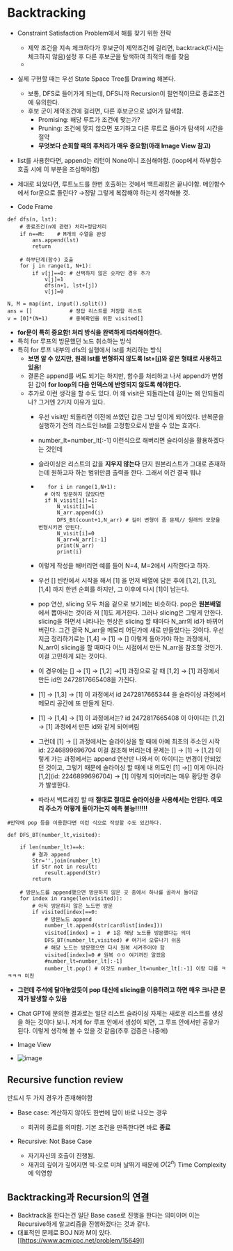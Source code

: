 # Backtracking

- Constraint Satisfaction Problem에서 해를 찾기 위한 전략
  - 제약 조건을 지속 체크하다가 후보군이 제약조건에 걸리면, backtrack(다시는 체크하지 않음)설정 후 다른 후보군을 탐색하여 최적의 해를 찾음
  - 
- 실제 구현할 때는 우선 State Space Tree를 Drawing 해본다.
  - 보통, DFS로 들어가게 되는데, DFS니까 Recursion이 필연적이므로 종료조건에 유의한다.
  - 후보 군이 제약조건에 걸리면, 다른 후보군으로 넘어가 탐색함.
    - Promising: 해당 루트가 조건에 맞는가?
    - Pruning: 조건에 맞지 않으면 포기하고 다른 루트로 돌아가 탐색의 시간을 절약
    - <b>무엇보다 순회할 때의 후처리가 매우 중요함(아래 Image View 참고)</b>
- list를 사용한다면, append는 리턴이 None이니 조심해야함. (loop에서 하부함수 호출 시에 이 부분을 조심해야함)
- 제대로 되었다면, 루트노드를 한번 호출하는 것에서 백트래킹은 끝나야함. 메인함수에서 for문으로 돌린다? →정말 그렇게 복잡해야 하는지 생각해볼 것.
   
-  Code Frame
```
def dfs(n, lst):
    # 종료조건(n에 관련) 처리+정답처리
    if n==M:    # M개의 수열을 완성
        ans.append(lst)
        return

    # 하부단계(함수) 호출
    for j in range(1, N+1):
        if v[j]==0: # 선택하지 않은 숫자인 경우 추가
            v[j]=1
            dfs(n+1, lst+[j])
            v[j]=0

N, M = map(int, input().split())
ans = []            # 정답 리스트를 저장할 리스트
v = [0]*(N+1)       # 중복확인을 위한 visited[]
```

- <b>for문이 특히 중요함! 처리 방식을 완벽하게 따라해야한다.</b>
- 특히 for 루프의 방문했던 노드 취소하는 방식
- 특히 for 루프 내부의 dfs의 실행에서 lst를 처리하는 방식
  - <b>보면 알 수 있지만, 원래 lst를 변형하지 않도록 lst+[j]와 같은 형태로 사용하고 있음!</b>
  - 결론은 append를 써도 되기는 하지만, 함수를 처리하고 나서 append가 변형된 값이 <b>for loop의 다음 인덱스에 반영되지 않도록 해야한다.</b>
  - 추가로 이런 생각을 할 수도 있다. 어 왜 visit은 되돌리는데 길이는 왜 안되돌리나? 그거엔 2가지 이유가 있다.
    - 우선 visit만 되돌리면 이전에 쓰였던 값은 그냥 덮이게 되어있다. 반복문을 실행하기 전의 리스트인 lst를 고정함으로서 받을 수 있는 효과다.
    - number_lt=number_lt[:-1] 이런식으로 해버리면 슬라이싱을 활용하겠다는 것인데
    - 슬라이싱은 리스트의 값을 <b>지우지 않는다</b> 단지 원본리스트가 그대로 존재하는데 원하고자 하는 범위만큼 출력을 한다. 그래서 이건 결국 뭐냐
   
    - ```
         for i in range(1,N+1):
        # 아직 방문하지 않았다면
        if N_visit[i]!=1:
            N_visit[i]=1
            N_arr.append(i)
            DFS_Bt(count+1,N_arr) # 길이 변형이 좀 문제// 원래의 모양을 변형시키면 안된다.
            N_visit[i]=0
            N_arr=N_arr[:-1]
            print(N_arr)
            print(i)
      ```
    - 이렇게 작성을 해버리면 예를 들어 N=4, M=2에서 시작한다고 하자.
    - 우선 [] 빈칸에서 시작을 해서 [1] 을 먼저 배열에 담은 후에 [1,2], [1,3], [1,4] 까지 한번 순회를 하지만, 그 이후에 다시 [1]이 남는다.
    - pop 연산, slicing 모두 처음 겉으로 보기에는 비슷하다. pop은 <b>원본배열</b>에서 뽑아내는 것이라 저 [1]도 제거한다. 그러나 slicing은 그렇게 안한다. slicing을 하면서 나타나는 현상은 slicing 할 때마다 N_arr의 id가 바뀌어버린다. 그건 결국 N_arr을 메모리 어딘가에 새로 만들었다는 것이다. 우선 지금 정리하기로는 [1,4] → [1] → [] 이렇게 돌아가야 하는 과정에서, N_arr이 slicing을 할 때마다 어느 시점에서 만든 N_arr을 참조할 것인가. 이걸 고민하게 되는 것이다.
    - 이 경우에는 [] → [1] → [1,2] →[1] 과정으로 갈 때 [1,2] → [1] 과정에서 만든 id인 2472817665408을 가진다.
    - [1] → [1,3] → [1] 이 과정에서 id 2472817665344 을 슬라이싱 과정에서 메모리 공간에 또 만들게 된다.
    - [1] → [1,4] → [1] 이 과정에서는? id 2472817665408 이 아이디는 [1,2] → [1] 과정에서 만든 id와 같게 되어버림
    - 그런데 [1] → [] 과정에서는 슬라이싱을 할 때에 아예 최초의 주소인 시작 id: 2246899696704 이걸 참조해 버리는데 문제는 [] → [1] → [1,2] 이렇게 가는 과정에서는 append 연산만 나와서 이 아이디는 변경이 안되었던 것이고, 그렇기 때문에 슬라이싱 할 때에 내 의도인 [1] →[] 이게 아니라 [1,2](id: 2246899696704) → [1] 이렇게 되어버리는 매우 황당한 경우가 발생한다.
    - 따라서 백트래킹 할 때 <b>절대로 절대로 슬라이싱을 사용해서는 안된다. 메모리 주소가 어떻게 돌아가는지 예측 불능!!!!!!</b>

```
#만약에 pop 등을 이용한다면 이런 식으로 작성할 수도 있긴하다.

def DFS_BT(number_lt,visited):

    if len(number_lt)==k:
        # 결과 append
        Str=''.join(number_lt)
        if Str not in result:
            result.append(Str)
        return

    # 방문노드를 append했으면 방문하지 않은 곳 중에서 하나를 골라서 들어감
    for index in range(len(visited)):
        # 아직 방문하지 않은 노드면 방문
        if visited[index]==0:
            # 방문노드 append
            number_lt.append(str(cardlist[index]))
            visited[index] = 1  # 1은 해당 노드를 방문했다는 의미
            DFS_BT(number_lt,visited) # 여기서 오류나기 쉬움
            # 해당 노드는 방문했으면 다시 원복 시켜주어야 함
            visited[index]=0 # 원복 ㅇㅇ 여기까진 알겠음
            #number_lt=number_lt[:-1]
            number_lt.pop() # 이것도 number_lt=number_lt[:-1] 이랑 다름 ㅋㅋㅋㅋ 미친
```

- <b>그런데 주석에 달아놓았듯이 pop 대신에 slicing을 이용하려고 하면 매우 크나큰 문제가 발생할 수 있음</b>
- Chat GPT에 문의한 결과로는 일단 리스트 슬라이싱 자체는 새로운 리스트를 생성을 하는 것이다 보니. 저게 for 루프 안에서 생성이 되면, 그 루프 안에서만 공유가 된다. 이렇게 생각해 볼 수 있을 것 같음(추후 검증은 나중에)

- Image View
- ![image](https://github.com/Cypark-c/Python_Knowledge/assets/76925535/146d0738-c133-40ed-8481-f9cc0b9ee2c3)


## Recursive function review

반드시 두 가지 경우가 존재해야함
- Base case: 계산하지 않아도 한번에 답이 바로 나오는 경우
  - 회귀의 종료를 의미함. 기본 조건을 만족한다면 바로 <b>종료</b>

- Recursive: Not Base Case
  - 자기자신의 호출이 진행됨.
  - 재귀의 깊이가 깊어지면 빅-오로 미쳐 날뛰기 때문에 $O(2^n)$ Time Complexity에 악영향

## Backtracking과 Recursion의 연결
  - Backtrack을 한다는건 일단 Base case로 진행을 한다는 의미이며 이는 Recursive하게 알고리즘을 진행하겠다는 것과 같다.
  - 대표적인 문제로 BOJ N과 M이 있다. [[https://www.acmicpc.net/problem/15649]]
  
